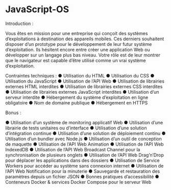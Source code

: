 # JavaScript-OS


Introduction :

  Vous êtes en mission pour une entreprise qui conçoit des systèmes d’exploitations à destination des appareils mobiles.
  Ces derniers souhaitent disposer d’un prototype pour le développement de leur futur système d’exploitation. Ils hésitent
  encore entre créer une application Web ou développer sur un langage plus bas niveau. Votre rôle est de leur montrer que
  le navigateur est capable d’être utilisé comme un vrai système d’exploitation.

Contraintes techniques :
  ● Utilisation du HTML
  ● Utilisation du CSS
  ● Utilisation du JavaScript
  ● Utilisation de l’API Web
  ● Utilisation de librairies externes HTML interdites
  ● Utilisation de librairies externes CSS interdites
  ● Utilisation de librairies externes JavaScript interdites
  ● Utilisation d’un serveur interdite
  ● Hébergement du système d’exploitation en ligne obligatoire
  ● Nom de domaine publique
  ● Hébergement en HTTPS
  
Bonus :

  ● Utilisation d’un système de monitoring applicatif Web
  ● Utilisation d’une librairie de tests unitaires ou d’interface
  ● Utilisation d’une solution d’intégration continue
  ● Utilisation d’une solution de déploiement continu
  ● Utilisation d’un bundler avec Node.js
  ● Utilisation d’un outil de conception de maquette
  ● Utilisation de l’API Web Animation
  ● Utilisation de l’API Web IndexedDB
  ● Utilisation de l’API Web Broadcast Channel pour la synchronisation de plusieurs onglets
  ● Utilisation de l’API Web Drag’n’Drop pour déplacer les applications dans des dossiers
  ● Utilisation de Service Workers pour accéder au système sans connexion internet
  ● Utilisation de l’API Web Notification pour la minuterie
  ● Sauvegarde et restauration des paramètres depuis un fichier JSON
  ● Bonnes pratiques d’accessibilité
  ● Conteneurs Docker & services Docker Compose pour le serveur Web
